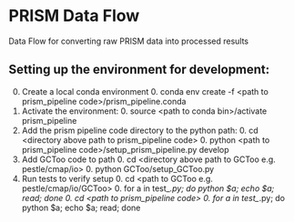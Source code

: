 # PRISM Data Flow

Data Flow for converting raw PRISM data into processed results

## Setting up the environment for development:

0.  Create a local conda environment
    0.  conda env create -f \<path to prism_pipeline code>/prism_pipeline.conda
0.  Activate the environment:
    0.  source \<path to conda bin>/activate prism_pipeline
0.  Add the prism pipeline code directory to the python path:
    0.  cd \<directory above path to prism_pipeline code>
    0.  python \<path to prism_pipeline code>/setup_prism_pipeline.py develop
0.  Add GCToo code to path
    0.  cd \<directory above path to GCToo e.g. pestle/cmap/io>
    0.  python GCToo/setup_GCToo.py
0.  Run tests to verify setup
    0.  cd \<path to GCToo e.g. pestle/cmap/io/GCToo>
    0.  for a in test_*.py; do python $a; echo $a; read; done
    0.  cd \<path to prism_pipeline code>
    0.  for a in test_*.py; do python $a; echo $a; read; done
